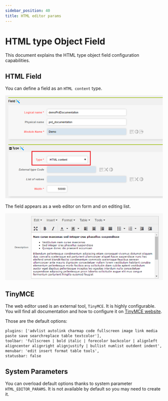 ```yaml
---
sidebar_position: 40
title: HTML editor params
---
```


HTML type Object Field
======================

This document explains the HTML type object field configuration capabilities.

HTML Field
----------

You can define a field as an `HTML content` type.

![](img/html-editor-params/html-field-type.png)

The field appears as a web editor on form and on editing list.

![](img/html-editor-params/html-field-display.png)


TinyMCE
-------
The web editor used is an external tool, `TinyMCE`. It is highly configurable. You will find all documentation and how to configure it on <a href="https://www.tinymce.com/docs/" target="_blank">TinyMCE website</a>.

Those are the default options:

	plugins: ['advlist autolink charmap code fullscreen image link media paste save searchreplace table textcolor'],
	toolbar: 'fullscreen | bold italic | forecolor backcolor | alignleft aligncenter alignright alignjustify | bullist numlist outdent indent',
	menubar: 'edit insert format table tools',
	statusbar: false

System Parameters
-----------------

You can overload default options thanks to system parameter `HTML_EDITOR_PARAMS`. It is not available by default so you may need to create it.


